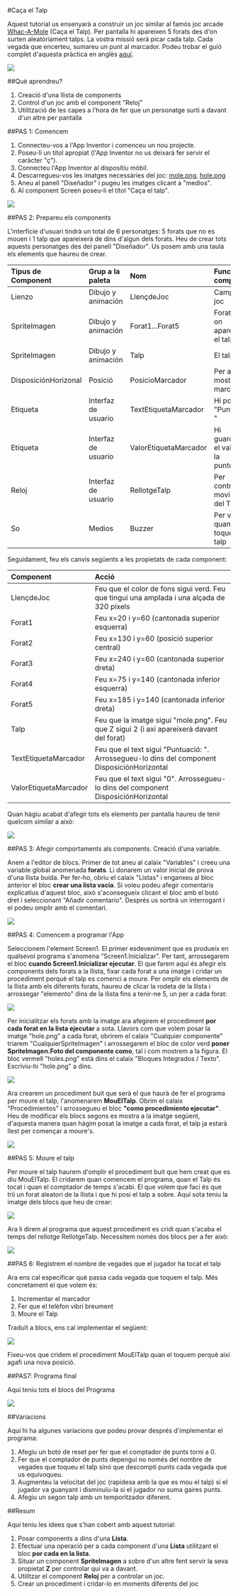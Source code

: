 #Caça el Talp


Aquest tutorial us ensenyarà a construir un joc similar al famós joc arcade [Whac-A-Mole](https://en.wikipedia.org/wiki/Whac-A-Mole) (Caça el Talp). Per pantalla hi apareixen 5 forats des d'on surten aleatòriament talps. La vostra missió serà picar cada talp. Cada vegada que encerteu, sumareu un punt al marcador. Podeu trobar el guió complet d'aquesta pràctica en anglès [aquí](http://appinventor.mit.edu/explore/ai2/molemash-2.html).


![](img/whacamole_1_3.png)


##Què aprendreu?

1. Creació d'una llista de components
2. Control d'un joc amb el component "Reloj"
3. Utilització de les capes a l'hora de fer que un personatge surti a davant d'un altre per pantalla



##PAS 1: Comencem

1. Connecteu-vos a l'App Inventor i comenceu un nou projecte.
2. Poseu-li un títol apropiat (l'App Inventor no us deixarà fer servir el caràcter "ç").
3. Connecteu l'App Inventor al dispositiu mòbil.
4. Descarregueu-vos les imatges necessàries del joc: [mole.png](https://github.com/mdosil/AppInventor/blob/master/img/mole.png), [hole.png](https://github.com/mdosil/AppInventor/blob/master/img/hole.png)
5. Aneu al panell "Diseñador" i pugeu les imatges clicant a "medios".
6. Al component Screen poseu-li el títol "Caça el talp".

![](img/mole.png)

##PAS 2: Prepareu els components

L'interfície d'usuari tindrà un total de 6 personatges: 5 forats que no es mouen i 1 talp que apareixerà de dins d'algun dels forats. Heu de crear tots aquests personatges des del panell "Diseñador". Us posem amb una taula els elements que haureu de crear.

| **Tipus de Component** | **Grup a la paleta** | **Nom**              | **Funció del component**              |
| :--------------------- | :------------------- | :------------------- | :------------------------------------ |
| Lienzo                 | Dibujo y animación   | LlençdeJoc           | Camp de joc                           |
| SpriteImagen           | Dibujo y animación   | Forat1...Forat5      | Forats per on apareixerà el talp      |
| SpriteImagen           | Dibujo y animación   | Talp                 | El talp                               |
| DisposiciónHorizonal   | Posició              | PosicioMarcador      | Per a mostrar el marcador             |
| Etiqueta               | Interfaz de usuario  | TextEtiquetaMarcador | Hi posarem "Puntuació: "              |
| Etiqueta               | Interfaz de usuario  | ValorEtiquetaMarcador| Hi guardarem el valor de la puntuació |
| Reloj                  | Interfaz de usuario  | RellotgeTalp         | Per controlar el moviment del Talp    |
| So                     | Medios               | Buzzer               | Per vibrar quan toquem el talp        |

Seguidament, feu els canvis següents a les propietats de cada component:

| **Component**          | **Acció**                                                                                   |
| :--------------------- | :------------------------------------------------------------------------------------------ |
| LlençdeJoc             | Feu que el color de fons sigui verd. Feu que tingui una amplada i una alçada de 320 píxels  |                                                                                                                                                                                  |                        |                                                                                             |e
| Forat1                 | Feu x=20 i y=60 (cantonada superior esquerra)                                               |
| Forat2                 | Feu x=130 i y=60 (posició superior central)                                                 |
| Forat3                 | Feu x=240 i y=60 (cantonada superior dreta)                                                 |
| Forat4                 | Feu x=75 i y=140 (cantonada inferior esquerra)                                              |
| Forat5                 | Feu x=185 i y=140 (cantonada inferior dreta)                                                |
| Talp                   | Feu que la imatge sigui "mole.png". Feu que Z sigui 2 (i axí apareixerà davant del forat)   |
| TextEtiquetaMarcador   | Feu que el text sigui "Puntuació: ". Arrossegueu-lo dins del component DisposiciónHorizontal|
| ValorEtiquetaMarcador  | Feu que el text sigui "0". Arrossegueu-lo dins del component DisposiciónHorizontal          |

Quan hàgiu acabat d'afegir tots els elements per pantalla haureu de tenir quelcom similar a això:

![](img/whacamole_2_3.png)

##PAS 3: Afegir comportaments als components. Creació d'una variable.

Anem a l'editor de blocs. Primer de tot aneu al calaix "Variables" i creeu una variable global anomenada **forats**. Li donarem un valor inicial de prova d'una llista buida. Per fer-ho, obriu el calaix "Listas" i enganxeu al bloc anterior el bloc **crear una lista vacía**. Si voleu podeu afegir comentaris explicatius d'aquest bloc, això s'aconsegueix clicant el bloc amb el botó dret i seleccionant "Añadir comentario". Després us sortirà un interrogant i el podeu omplir amb el comentari.

![](img/whacamole_3_3.png)

##PAS 4: Comencem a programar l'App

Seleccionem l'element Screen1. El primer esdeveniment que es produeix en qualsevol programa s'anomena "Screen1.Inicializar". Per tant, arrossegarem el bloc **cuando Screen1.Inicializar ejecutar**. El que farem aquí és afegir els components dels forats a la llista, fixar cada forat a una imatge i cridar un procediment perquè el talp es comenci a moure.
Per omplir els elements de la llista amb els diferents forats, haureu de clicar la rodeta de la llista i arrossegar "elemento" dins de la llista fins a tenir-ne 5, un per a cada forat:

![](img/whacamole_4_3.png)

Per inicialitzar els forats amb la imatge ara afegirem el procediment **por cada forat en la lista ejecutar** a sota. Llavors com que volem posar la imatge "hole.png" a cada forat, obrirem el calaix "Cualquier componente" triarem "CualquierSpriteImagen" i arrossegarem el bloc de color verd **poner SpriteImagen.Foto del componente como**, tal i com mostrem a la figura. El bloc vermell "holes.png" està dins el calaix "Bloques Integrados / Texto". Escriviu-hi "hole.png" a dins.

![](img/whacamole_5_3.png)

Ara crearem un procediment buit que serà el que haurà de fer el programa per moure el talp, l'anomenarem **MouElTalp**. Obrim el calaix "Procedimientos" i arrossegueu el bloc **"como procedimiento ejecutar"**. Heu de modificar els blocs segons es mostra a la imatge següent, d'aquesta manera quan hàgim posat la imatge a cada forat, el talp ja estarà llest per començar a moure's.

![](img/whacamole_6_3.png)

##PAS 5: Moure el talp

Per moure el talp haurem d'omplir el procediment buit que hem creat que es diu MouElTalp. El cridarem quan comencem el programa, quan el Talp és tocat i quan el comptador de temps s'acabi. El que volem que faci és que trii un forat aleatori de la llista i que hi posi el talp a sobre. Aquí sota teniu la imatge dels blocs que heu de crear:

![](img/whacamole_7_3.png)

Ara li direm al programa que aquest procediment es cridi quan s'acaba el temps del rellotge RellotgeTalp. Necessitem només dos blocs per a fer això:

![](img/whacamole_8_3.png)

##PAS 6: Registrem el nombre de vegades que el jugador ha tocat el talp

Ara ens cal especificar què passa cada vegada que toquem el talp. Més concretament el que volem és:


1. Incrementar el marcador
2. Fer que el telèfon vibri breument
3. Moure el Talp

Traduït a blocs, ens cal implementar el següent:

![](img/whacamole_9_3.png)

Fixeu-vos que cridem el procediment MouElTalp quan el toquem perquè així agafi una nova posició.

##PAS7: Programa final

Aquí teniu tots el blocs del Programa

![](img/whacamole_10_3.png)


##Variacions

Aquí hi ha algunes variacions que podeu provar després d'implementar el programa:

1. Afegiu un botó de reset per fer que el comptador de punts torni a 0.
2. Fer que el comptador de punts depengui no només del nombre de vegades que toqueu el talp sinó que descompti punts cada vegada que us equivoqueu.
3. Augmenteu la velocitat del joc (rapidesa amb la que es mou el talp) si el jugador va guanyant i disminuïu-la si el jugador no suma gaires punts.
4. Afegiu un segon talp amb un temporitzador diferent.

##Resum

Aquí teniu les idees que s'han cobert amb aquest tutorial:

1. Posar components a dins d'una **Lista**.
2. Efectuar una operació per a cada component d'una **Lista** utilitzant el bloc **por cada en la lista**.
3. Situar un component **SpriteImagen** a sobre d'un altre fent servir la seva propietat **Z** per controlar qui va a davant.
4. Utilitzar el component **Reloj** per a controlar un joc.
5. Crear un procediment i cridar-lo en moments diferents del joc
